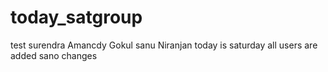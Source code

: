 # today_satgroup

test
surendra
Amancdy
Gokul
sanu
Niranjan
today is saturday all users are added
sano changes 
